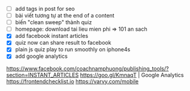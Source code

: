 - [ ] add tags in post for seo
- [ ] bài viết tương tự at the end of a content
- [ ] biến "clean sweep" thành quiz
- [ ] homepage: download tai lieu mien phi => 101 an sach
- [x] add facebook instant articles
- [x] quiz now can share result to facebook
- [x] plain js quiz play to run smoothly on iphone4s
- [x] add google analytics

https://www.facebook.com/coachnamphuong/publishing_tools/?section=INSTANT_ARTICLES
https://goo.gl/KmnaqT | Google Analytics
https://frontendchecklist.io
https://varvy.com/mobile


<!-- Add below code to layouts/index.html to enable Netlify CMS
<script src="https://identity.netlify.com/v1/netlify-identity-widget.js"></script>
<script>
  if (window.netlifyIdentity) {
    window.netlifyIdentity.on("init", user => {
      if (!user) {
        window.netlifyIdentity.on("login", () => {
          document.location.href = "/admin/";
        });
      }
    });
  }
</script> -->

